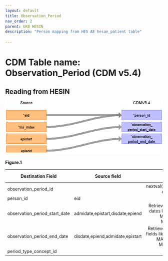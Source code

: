 ```yaml
---
layout: default
title: Observation_Period
nav_order: 2
parent: UKB HESIN
description: "Person mapping from HES AE hesae_patient table"

---
```


# CDM Table name: Observation_Period (CDM v5.4)

## Reading from HESIN


![](images/image3.png)

**Figure.1**

| Destination Field | Source field | Logic | Comment field |
| --- | --- | :---: | --- |
| observation_period_id |  | nextval('public.observation_period_seq') AS observation_period_id |  Autogenerate|
| person_id | eid | | |
| observation_period_start_date | admidate,epistart,disdate,epiend | Retrieve the earliest date among those dates like this: LEAST(MIN(admidate), MIN(epistart),MIN(disdate), MIN(epiend)) AS min_date| |
| observation_period_end_date |disdate,epiend,admidate,epistart | Retrieve the latest date among the date fields like this: GREATEST(MAX(disdate), MAX(epiend), MAX(admidate), MAX(epistart)) AS max_date | |
| period_type_concept_id | | 32880 | |
